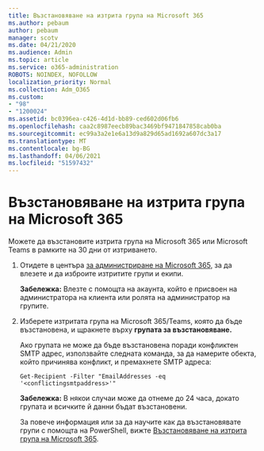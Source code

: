 ```yaml
---
title: Възстановяване на изтрита група на Microsoft 365
ms.author: pebaum
author: pebaum
manager: scotv
ms.date: 04/21/2020
ms.audience: Admin
ms.topic: article
ms.service: o365-administration
ROBOTS: NOINDEX, NOFOLLOW
localization_priority: Normal
ms.collection: Adm_O365
ms.custom:
- "98"
- "1200024"
ms.assetid: bc0396ea-c426-4d1d-bb89-ced602d06fb6
ms.openlocfilehash: caa2c8987eecb89bac3469bf9471847858cab0ba
ms.sourcegitcommit: ec99a3a2e1e6a13d9a829d65ad1692a607dc3a17
ms.translationtype: MT
ms.contentlocale: bg-BG
ms.lasthandoff: 04/06/2021
ms.locfileid: "51597432"
---
```

# <a name="restore-a-deleted-microsoft-365-group"></a>Възстановяване на изтрита група на Microsoft 365

Можете да възстановите изтрита група на Microsoft 365 или Microsoft Teams в рамките на 30 дни от изтриването.

1. Отидете в центъра [за администриране на Microsoft 365,](https://aka.ms/RestoreDeletedGroup) за да влезете и да изброите изтритите групи и екипи.

    **Забележка:** Влезте с помощта на акаунта, който е присвоен на администратора на клиента или ролята на администратор на групите.

1. Изберете изтритата група на Microsoft 365/Teams, която да бъде възстановена, и щракнете върху **групата за възстановяване.**

    Ако групата не може да бъде възстановена поради конфликтен SMTP адрес, използвайте следната команда, за да намерите обекта, който причинява конфликт, и премахнете SMTP адреса:

    `Get-Recipient -Filter "EmailAddresses -eq '<conflictingsmtpaddress>'"`

    **Забележка:** В някои случаи може да отнеме до 24 часа, докато групата и всичките й данни бъдат възстановени.

    За повече информация или за да научите как да възстановявате групи с помощта на PowerShell, вижте [Възстановяване на изтрита група на Microsoft 365](https://go.microsoft.com/fwlink/?linkid=867802).